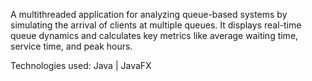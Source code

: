 A multithreaded application for analyzing queue-based systems by simulating the arrival of clients at multiple queues. It displays real-time queue dynamics and calculates key metrics like average waiting time, service time, and peak hours.

Technologies used: Java | JavaFX
